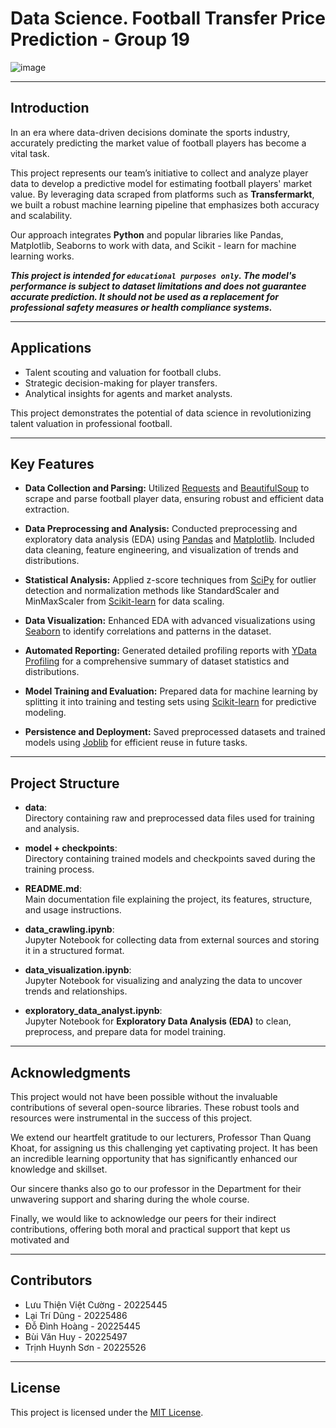 # Data Science. Football Transfer Price Prediction - Group 19

![image](https://github.com/user-attachments/assets/d0cf219d-ded3-466a-9e77-923c72ecae1e)
***



## Introduction

In an era where data-driven decisions dominate the sports industry, accurately predicting the market value of football players has become a vital task.

This project represents our team’s initiative to collect and analyze player data to develop a predictive model for estimating football players' market value. By leveraging data scraped from platforms such as **Transfermarkt**, we built a robust machine learning pipeline that emphasizes both accuracy and scalability. 

Our approach integrates **Python** and popular libraries like Pandas, Matplotlib, Seaborns to work with data, and Scikit - learn for machine learning works.

***This project is intended for `educational purposes only`. The model's performance is subject to dataset limitations and does not guarantee accurate prediction. It should not be used as a replacement for professional safety measures or health compliance systems.***
***



## Applications
- Talent scouting and valuation for football clubs.
- Strategic decision-making for player transfers.
- Analytical insights for agents and market analysts.

This project demonstrates the potential of data science in revolutionizing talent valuation in professional football.
***



## Key Features

- **Data Collection and Parsing:** Utilized [Requests](https://docs.python-requests.org/en/latest/) and [BeautifulSoup](https://www.crummy.com/software/BeautifulSoup/) to scrape and parse football player data, ensuring robust and efficient data extraction.

- **Data Preprocessing and Analysis:** Conducted preprocessing and exploratory data analysis (EDA) using [Pandas](https://pandas.pydata.org/) and [Matplotlib](https://matplotlib.org/). Included data cleaning, feature engineering, and visualization of trends and distributions.

- **Statistical Analysis:** Applied z-score techniques from [SciPy](https://scipy.org/) for outlier detection and normalization methods like StandardScaler and MinMaxScaler from [Scikit-learn](https://scikit-learn.org/stable/) for data scaling.

- **Data Visualization:** Enhanced EDA with advanced visualizations using [Seaborn](https://seaborn.pydata.org/) to identify correlations and patterns in the dataset.

- **Automated Reporting:** Generated detailed profiling reports with [YData Profiling](https://ydata-profiling.github.io/) for a comprehensive summary of dataset statistics and distributions.

- **Model Training and Evaluation:** Prepared data for machine learning by splitting it into training and testing sets using [Scikit-learn](https://scikit-learn.org/stable/) for predictive modeling.

- **Persistence and Deployment:** Saved preprocessed datasets and trained models using [Joblib](https://joblib.readthedocs.io/en/latest/) for efficient reuse in future tasks.
***



## Project Structure

- **data**:  
   Directory containing raw and preprocessed data files used for training and analysis.

- **model + checkpoints**:  
   Directory containing trained models and checkpoints saved during the training process.

- **README.md**:  
   Main documentation file explaining the project, its features, structure, and usage instructions.

- **data_crawling.ipynb**:  
   Jupyter Notebook for collecting data from external sources and storing it in a structured format.

- **data_visualization.ipynb**:  
   Jupyter Notebook for visualizing and analyzing the data to uncover trends and relationships.

- **exploratory_data_analyst.ipynb**:  
   Jupyter Notebook for **Exploratory Data Analysis (EDA)** to clean, preprocess, and prepare data for model training.
***



## Acknowledgments
This project would not have been possible without the invaluable contributions of several open-source libraries. These robust tools and resources were instrumental in the success of this project.

We extend our heartfelt gratitude to our lecturers, Professor Than Quang Khoat, for assigning us this challenging yet captivating project. It has been an incredible learning opportunity that has significantly enhanced our knowledge and skillset.

Our sincere thanks also go to our professor in the Department for their unwavering support and sharing during the whole course.

Finally, we would like to acknowledge our peers for their indirect contributions, offering both moral and practical support that kept us motivated and
***



## Contributors
- Lưu Thiện Việt Cường - 20225445
- Lại Trí Dũng - 20225486
- Đỗ Đình Hoàng - 20225445
- Bùi Văn Huy - 20225497
- Trịnh Huynh Sơn - 20225526
***



## License
This project is licensed under the [MIT License](LICENSE).
